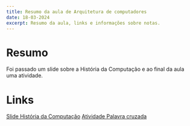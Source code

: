 ```yaml
---
title: Resumo da aula de Arquitetura de computadores
date: 18-03-2024
excerpt: Resumo da aula, links e informações sobre notas.
---
```


# Resumo

Foi passado um slide sobre a História da Computação e ao final da aula uma atividade.

# Links

[Slide História da Computação](https://drive.google.com/file/d/17iyuTHhgmfwLZvC3d0fJeKkEsSz4U6-h/view?usp=sharing)
[Atividade Palavra cruzada](https://drive.google.com/file/d/12NEDLt3Hf8GvNbdotEDLUALPkpk3p0cI/view?usp=sharing)